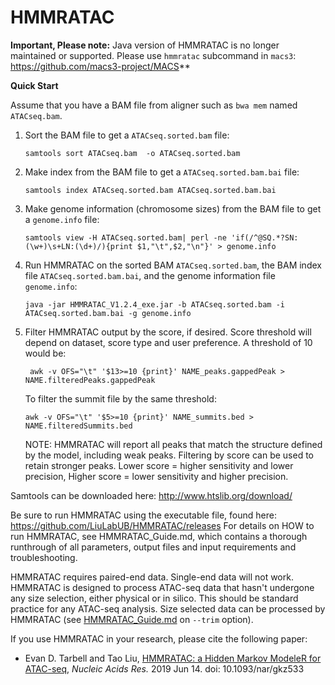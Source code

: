 # HMMRATAC

**Important, Please note:** 
Java version of HMMRATAC is no longer maintained or supported. Please use ```hmmratac``` subcommand in ```macs3```: https://github.com/macs3-project/MACS**

**Quick Start**

Assume that you have a BAM file from aligner such as ```bwa mem``` named ```ATACseq.bam```.

1. Sort the BAM file to get a ```ATACseq.sorted.bam``` file:

   ```samtools sort ATACseq.bam  -o ATACseq.sorted.bam```

2. Make index from the BAM file to get a ```ATACseq.sorted.bam.bai``` file:

   ```samtools index ATACseq.sorted.bam ATACseq.sorted.bam.bai```

3. Make genome information (chromosome sizes) from the BAM file to get a ```genome.info``` file:

   ```samtools view -H ATACseq.sorted.bam| perl -ne 'if(/^@SQ.*?SN:(\w+)\s+LN:(\d+)/){print $1,"\t",$2,"\n"}' > genome.info ```

4. Run HMMRATAC on the sorted BAM ```ATACseq.sorted.bam```, the BAM index file ```ATACseq.sorted.bam.bai```, and the genome information file ```genome.info```:

   ```java -jar HMMRATAC_V1.2.4_exe.jar -b ATACseq.sorted.bam -i ATACseq.sorted.bam.bai -g genome.info```
   
5. Filter HMMRATAC output by the score, if desired. Score threshold will depend on dataset, score type and user preference.
   A threshold of 10 would be:
   
   ``` awk -v OFS="\t" '$13>=10 {print}' NAME_peaks.gappedPeak > NAME.filteredPeaks.gappedPeak```
   
   To filter the summit file by the same threshold:
   
   ```awk -v OFS="\t" '$5>=10 {print}' NAME_summits.bed > NAME.filteredSummits.bed```
   
   NOTE: HMMRATAC will report all peaks that match the structure defined by the model, including weak peaks. Filtering by score 
   can be used to retain stronger peaks. Lower score = higher sensitivity and lower precision, Higher score = lower sensitivity and 
   higher precision.

Samtools can be downloaded here: http://www.htslib.org/download/

Be sure to run HMMRATAC using the executable file, found here: 
https://github.com/LiuLabUB/HMMRATAC/releases
For details on HOW to run HMMRATAC, see HMMRATAC_Guide.md, which contains a thorough runthrough of all parameters, output files and input
requirements and troubleshooting.

HMMRATAC requires paired-end data. Single-end data will not work. HMMRATAC is designed to process ATAC-seq data that hasn't undergone
any size selection, either physical or in silico. This should be standard practice for any ATAC-seq analysis. Size selected data can be
processed by HMMRATAC (see [HMMRATAC_Guide.md](./HMMRATAC_Guide.md#commandline-options) on ```--trim``` option). 

If you use HMMRATAC in your research, please cite the following paper:

- Evan D. Tarbell and Tao Liu, [HMMRATAC: a Hidden Markov ModeleR for ATAC-seq](https://academic.oup.com/nar/advance-article/doi/10.1093/nar/gkz533/5519166), *Nucleic Acids Res.* 2019 Jun 14. doi: 10.1093/nar/gkz533
